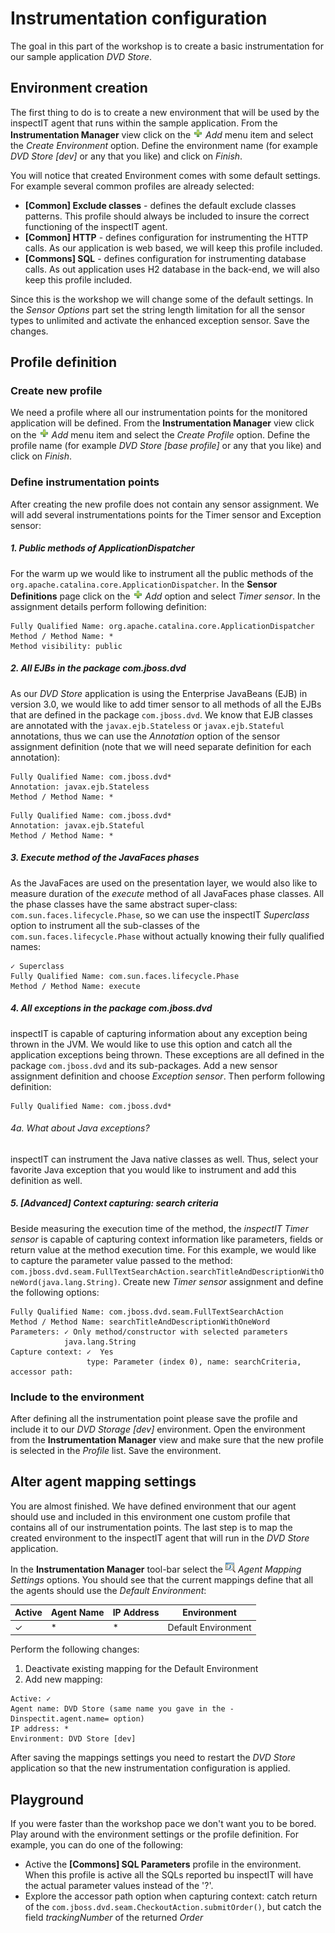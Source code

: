 # Instrumentation configuration
The goal in this part of the workshop is to create a basic instrumentation for our sample application _DVD Store_.

## Environment creation
The first thing to do is to create a new environment that will be used by the inspectIT agent that runs within the sample application. From the **Instrumentation Manager** view click on the ![Add](images/add_obj.gif?raw=true) *Add* menu item and select the *Create Environment* option. Define the environment name (for example *DVD Store [dev]* or any that you like) and click on *Finish*.

You will notice that created Environment comes with some default settings.  For example several common profiles are already selected:
 - **[Common] Exclude classes** - defines the default exclude classes patterns. This profile should always be included to insure the correct functioning of the inspectIT agent.
 - **[Common] HTTP** - defines configuration for instrumenting the HTTP calls. As our application is web based, we will keep this profile included.
 - **[Commons] SQL** - defines configuration for instrumenting database calls. As out application uses H2 database in the back-end, we will also keep this profile included.

Since this is the workshop we will change some of the default settings. In the *Sensor Options* part set the string length limitation for all the sensor types to unlimited and activate the enhanced exception sensor. Save the changes.

## Profile definition
### Create new profile
We need a profile where all our instrumentation points for the monitored application will be defined.  From the **Instrumentation Manager** view click on the ![Add](images/add_obj.gif?raw=true) *Add* menu item and select the *Create Profile* option. Define the profile name (for example *DVD Store [base profile]* or any that you like) and click on *Finish*.

### Define instrumentation points
After creating the new profile does not contain any sensor assignment. We will add several instrumentations points for the Timer sensor and Exception sensor:

##### 1. Public methods of ApplicationDispatcher
For the warm up we would like to instrument all the public methods of the `org.apache.catalina.core.ApplicationDispatcher`.  In the **Sensor Definitions** page click on the ![Add](images/add_obj.gif?raw=true) *Add* option and select *Timer sensor*. In the assignment details perform following definition:
```
Fully Qualified Name: org.apache.catalina.core.ApplicationDispatcher
Method / Method Name: *
Method visibility: public
```

##### 2. All EJBs in the package *com.jboss.dvd*
As our *DVD Store* application is using the Enterprise JavaBeans (EJB) in version 3.0, we would like to add timer sensor to all methods of all the EJBs that are defined in the package `com.jboss.dvd`. We know that EJB classes are annotated with the `javax.ejb.Stateless` or `javax.ejb.Stateful` annotations, thus we can use the *Annotation* option of the sensor assignment definition (note that we will need separate definition for each annotation):
```
Fully Qualified Name: com.jboss.dvd*
Annotation: javax.ejb.Stateless
Method / Method Name: *
```
```
Fully Qualified Name: com.jboss.dvd*
Annotation: javax.ejb.Stateful
Method / Method Name: *
```

##### 3. Execute method of the JavaFaces phases
As the JavaFaces are used on the presentation layer, we would also like to measure duration of the  *execute* method of all JavaFaces phase classes. All the phase classes have the same abstract super-class: `com.sun.faces.lifecycle.Phase`, so we can use the inspectIT *Superclass* option to instrument all the sub-classes of the `com.sun.faces.lifecycle.Phase` without actually knowing their fully qualified names:
```
✓ Superclass
Fully Qualified Name: com.sun.faces.lifecycle.Phase
Method / Method Name: execute
```
##### 4. All exceptions in the package *com.jboss.dvd* 
inspectIT is capable of capturing information about any exception being thrown in the JVM. We would like to use this option and catch all the application exceptions being thrown. These exceptions are all defined in the package `com.jboss.dvd`  and its sub-packages. Add a new sensor assignment definition and choose *Exception sensor*. Then perform following definition:
```
Fully Qualified Name: com.jboss.dvd*
```
###### 4a. What about Java exceptions?
inspectIT can instrument the Java native classes as well. Thus, select your favorite Java exception that you would like to instrument and add this definition as well.

##### 5. [Advanced] Context capturing: search criteria
Beside measuring the execution time of the method, the *inspectIT Timer sensor* is capable of capturing context information like parameters, fields or return value at the method execution time. For this example, we would like to capture the parameter value passed to the method: `com.jboss.dvd.seam.FullTextSearchAction.searchTitleAndDescriptionWithOneWord(java.lang.String)`. Create new *Timer sensor* assignment and define the following options:
```
Fully Qualified Name: com.jboss.dvd.seam.FullTextSearchAction
Method / Method Name: searchTitleAndDescriptionWithOneWord
Parameters: ✓ Only method/constructor with selected parameters
            java.lang.String
Capture context: ✓  Yes 
                 type: Parameter (index 0), name: searchCriteria, accessor path:
```

### Include to the environment
After defining all the instrumentation point please save the profile and include it to our *DVD Storage [dev]* environment. Open the environment from the **Instrumentation Manager** view and make sure that the new profile is selected in the *Profile* list. Save the environment. 


## Alter agent mapping settings
You are almost finished. We have defined environment that our agent should use and included in this environment one custom profile that contains all of our instrumentation points. The last step is to map the created environment to the inspectIT agent that will run in the *DVD Store* application.

In the **Instrumentation Manager** tool-bar select the ![Agent Mapping Settings](images/agent.gif?raw=true) *Agent Mapping Settings* options. You should see that the current mappings define that all the agents should use the *Default Environment*:

Active | Agent Name | IP Address | Environment
--- | --- | --- | ---
✓ | * | * | Default Environment

Perform the following changes:
1. Deactivate existing mapping for the Default Environment
2. Add new mapping:
``` 
Active: ✓
Agent name: DVD Store (same name you gave in the -Dinspectit.agent.name= option)
IP address: *
Environment: DVD Store [dev]
```

After saving the mappings settings you need to restart the *DVD Store* application so that the new instrumentation configuration is applied.

## Playground

If you were faster than the workshop pace we don't want you to be bored.  Play around with the environment settings or the profile definition. For example, you can do one of the following:
- Active the **[Commons] SQL Parameters** profile in the environment. When this profile is active all the SQLs reported bu inspectIT will have the actual parameter values instead of the '?'.
- Explore the accessor path option when capturing context: catch return of the `com.jboss.dvd.seam.CheckoutAction.submitOrder()`, but catch the field *trackingNumber* of the returned *Order*
